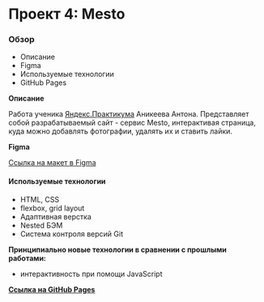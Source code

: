 # Проект 4: Mesto

### Обзор

* Описание
* Figma
* Используемые технологии
* GitHub Pages

**Описание**

Работа ученика [Яндекс.Практикума](https://praktikum.yandex.ru/ "Яндекс.Практикум") Аникеева Антона.
Представляет собой разрабатываемый сайт - сервис Mesto, интерактивая страница, куда можно добавлять фотографии, удалять их и ставить лайки.

**Figma**

[Ссылка на макет в Figma](https://www.figma.com/file/StZjf8HnoeLdiXS7dYrLAh/JavaScript.-Sprint-4 "Figma/mesto")

#### Используемые технологии

* HTML, CSS
* flexbox, grid layout
* Адаптивная верстка
* Nested БЭМ
* Система контроля версий Git

**Принципиально новые технологии в сравнении с прошлыми работами:**

* интерактивность при помощи JavaScript

**[Ссылка на GitHub Pages](https://kiwied.github.io/mesto/ "Mesto")**

